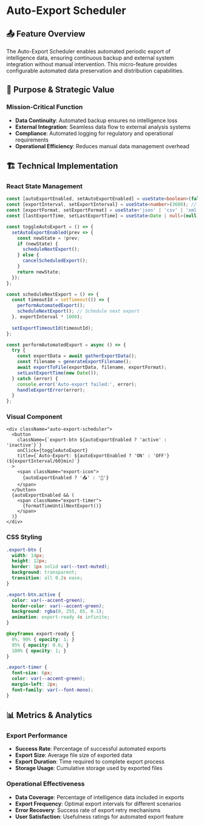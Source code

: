 # Auto-Export Scheduler

## 📤 Feature Overview

The Auto-Export Scheduler enables automated periodic export of intelligence data, ensuring continuous backup and external system integration without manual intervention. This micro-feature provides configurable automated data preservation and distribution capabilities.

## 🎯 Purpose & Strategic Value

### Mission-Critical Function
- **Data Continuity**: Automated backup ensures no intelligence loss
- **External Integration**: Seamless data flow to external analysis systems
- **Compliance**: Automated logging for regulatory and operational requirements
- **Operational Efficiency**: Reduces manual data management overhead

## 🏗 Technical Implementation

### React State Management
```typescript
const [autoExportEnabled, setAutoExportEnabled] = useState<boolean>(false);
const [exportInterval, setExportInterval] = useState<number>(3600); // 1 hour in seconds
const [exportFormat, setExportFormat] = useState<'json' | 'csv' | 'xml'>('json');
const [lastExportTime, setLastExportTime] = useState<Date | null>(null);

const toggleAutoExport = () => {
  setAutoExportEnabled(prev => {
    const newState = !prev;
    if (newState) {
      scheduleNextExport();
    } else {
      cancelScheduledExport();
    }
    return newState;
  });
};

const scheduleNextExport = () => {
  const timeoutId = setTimeout(() => {
    performAutomatedExport();
    scheduleNextExport(); // Schedule next export
  }, exportInterval * 1000);
  
  setExportTimeoutId(timeoutId);
};

const performAutomatedExport = async () => {
  try {
    const exportData = await gatherExportData();
    const filename = generateExportFilename();
    await exportToFile(exportData, filename, exportFormat);
    setLastExportTime(new Date());
  } catch (error) {
    console.error('Auto-export failed:', error);
    handleExportError(error);
  }
};
```

### Visual Component
```tsx
<div className="auto-export-scheduler">
  <button 
    className={`export-btn ${autoExportEnabled ? 'active' : 'inactive'}`}
    onClick={toggleAutoExport}
    title={`Auto-Export: ${autoExportEnabled ? 'ON' : 'OFF'} (${exportInterval/60}min)`}
  >
    <span className="export-icon">
      {autoExportEnabled ? '📤' : '📁'}
    </span>
  </button>
  {autoExportEnabled && (
    <span className="export-timer">
      {formatTimeUntilNextExport()}
    </span>
  )}
</div>
```

### CSS Styling
```css
.export-btn {
  width: 14px;
  height: 12px;
  border: 1px solid var(--text-muted);
  background: transparent;
  transition: all 0.2s ease;
}

.export-btn.active {
  color: var(--accent-green);
  border-color: var(--accent-green);
  background: rgba(0, 255, 65, 0.1);
  animation: export-ready 4s infinite;
}

@keyframes export-ready {
  0%, 90% { opacity: 1; }
  95% { opacity: 0.6; }
  100% { opacity: 1; }
}

.export-timer {
  font-size: 6px;
  color: var(--accent-green);
  margin-left: 2px;
  font-family: var(--font-mono);
}
```

## 📊 Metrics & Analytics

### Export Performance
- **Success Rate**: Percentage of successful automated exports
- **Export Size**: Average file size of exported data
- **Export Duration**: Time required to complete export process
- **Storage Usage**: Cumulative storage used by exported files

### Operational Effectiveness
- **Data Coverage**: Percentage of intelligence data included in exports
- **Export Frequency**: Optimal export intervals for different scenarios
- **Error Recovery**: Success rate of export retry mechanisms
- **User Satisfaction**: Usefulness ratings for automated export feature
